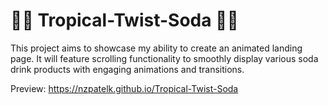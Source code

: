 # 🍍🥤 Tropical-Twist-Soda 🌴🍹

This project aims to showcase my ability to create an animated landing page. It will feature scrolling functionality to smoothly display various soda drink products with engaging animations and transitions.

Preview: https://nzpatelk.github.io/Tropical-Twist-Soda
